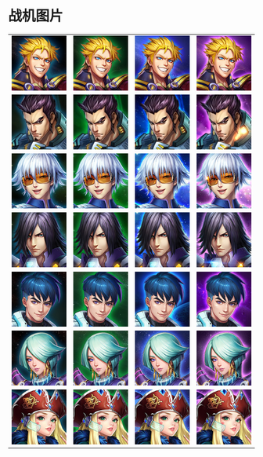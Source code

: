 # 战机图片

| | | | |
| --- | --- | --- | --- |
| ![driver-1-1](./driver-1-1.jpg) | ![driver-1-2](./driver-1-2.jpg) | ![driver-1-3](./driver-1-3.jpg) | ![driver-1-4](./driver-1-4.jpg) |
| ![driver-2-1](./driver-2-1.jpg) | ![driver-2-2](./driver-2-2.jpg) | ![driver-2-3](./driver-2-3.jpg) | ![driver-2-4](./driver-2-4.jpg) |
| ![driver-3-1](./driver-3-1.jpg) | ![driver-3-2](./driver-3-2.jpg) | ![driver-3-3](./driver-3-3.jpg) | ![driver-3-4](./driver-3-4.jpg) |
| ![driver-4-1](./driver-4-1.jpg) | ![driver-4-2](./driver-4-2.jpg) | ![driver-4-3](./driver-4-3.jpg) | ![driver-4-4](./driver-4-4.jpg) |
| ![driver-5-1](./driver-5-1.jpg) | ![driver-5-2](./driver-5-2.jpg) | ![driver-5-3](./driver-5-3.jpg) | ![driver-5-4](./driver-5-4.jpg) |
| ![driver-6-1](./driver-6-1.jpg) | ![driver-6-2](./driver-6-2.jpg) | ![driver-6-3](./driver-6-3.jpg) | ![driver-6-4](./driver-6-4.jpg) |
| ![driver-7-1](./driver-7-1.jpg) | ![driver-7-2](./driver-7-2.jpg) | ![driver-7-3](./driver-7-3.jpg) | ![driver-7-4](./driver-7-4.jpg) |
